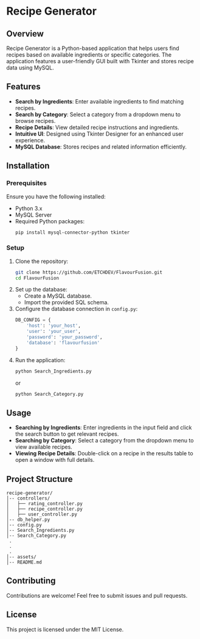 # Recipe Generator

## Overview
Recipe Generator is a Python-based application that helps users find recipes based on available ingredients or specific categories. The application features a user-friendly GUI built with Tkinter and stores recipe data using MySQL.

## Features
- **Search by Ingredients**: Enter available ingredients to find matching recipes.
- **Search by Category**: Select a category from a dropdown menu to browse recipes.
- **Recipe Details**: View detailed recipe instructions and ingredients.
- **Intuitive UI**: Designed using Tkinter Designer for an enhanced user experience.
- **MySQL Database**: Stores recipes and related information efficiently.

## Installation
### Prerequisites
Ensure you have the following installed:
- Python 3.x
- MySQL Server
- Required Python packages:
  ```sh
  pip install mysql-connector-python tkinter
  ```

### Setup
1. Clone the repository:
   ```sh
   git clone https://github.com/ETCHDEV/FlavourFusion.git
   cd FlavourFusion
   ```
2. Set up the database:
   - Create a MySQL database.
   - Import the provided SQL schema.
3. Configure the database connection in `config.py`:
   ```python
   DB_CONFIG = {
       'host': 'your_host',
       'user': 'your_user',
       'password': 'your_password',
       'database': 'flavourfusion'
   }
   ```
4. Run the application:
   ```sh
   python Search_Ingredients.py
   ```
   or
   ```sh
   python Search_Category.py
   ```

## Usage
- **Searching by Ingredients**: Enter ingredients in the input field and click the search button to get relevant recipes.
- **Searching by Category**: Select a category from the dropdown menu to view available recipes.
- **Viewing Recipe Details**: Double-click on a recipe in the results table to open a window with full details.

## Project Structure
```
recipe-generator/
│-- controllers/
│   ├── rating_controller.py
│   ├── recipe_controller.py
│   ├── user_controller.py
│-- db_helper.py
│-- config.py
│-- Search_Ingredients.py
│-- Search_Category.py
 .
 .
 .
│-- assets/
│-- README.md
```

## Contributing
Contributions are welcome! Feel free to submit issues and pull requests.

## License
This project is licensed under the MIT License.

